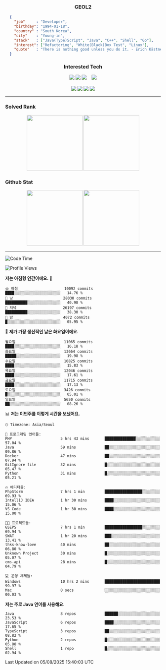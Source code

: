 <div align="center">

  ### GEOL2
</div>

```json
  {
    "job"     : "Developer",
    "birthday": "1994-01-18",
    "country" : "South Korea",
    "city"    : "Young-in",
    "stack"   : ["Java(Type)Script", "Java", "C++", "Shell", "Go"],
    "interest": ["Refactoring", "White(Black)Box Test", "Linux"], 
    "quote"   : "There is nothing good unless you do it. - Erich Kästner"
  }
  ```
  
<div align="center">
  
  ### Interested Tech
  
  <!-- <img src="https://img.shields.io/badge/Laravel-F05340?style=flat-square&logo=Laravel&logoColor=white"> -->
  <img src="https://img.shields.io/badge/SpringBoot-6DB33F?style=flat-square&logo=SpringBoot&logoColor=white">
  <!-- <img src="https://img.shields.io/badge/-NestJs-ea2845?style=flat-square&logo=nestjs&logoColor=white"> -->
  <!-- <img src="https://img.shields.io/badge/Express-000000?style=flat-square&logo=Express&logoColor=white"> -->
  <!-- <img src="https://img.shields.io/badge/Three.js-000000?style=flat-square&logo=Three.js&logoColor=white"> -->
  <img src="https://img.shields.io/badge/React-61DAFB?style=flat-square&logo=React&logoColor=black">
  <!-- <img src="https://img.shields.io/badge/next.js-000000?style=flat-square&logo=nextdotjs&logoColor=white"> -->
  <img src="https://img.shields.io/badge/OpenAI-%23412991?style=flat-square&logo=openai&logoColor=white">
  &nbsp;&nbsp;
  <!-- <br><br> -->
  
  <img src="https://img.shields.io/badge/junit-%23E33332?style=flat-square&logo=junit5&logoColor=white">
  <!-- <img src="https://img.shields.io/badge/Jest-323330?style=flat-square&logo=Jest&logoColor=white"> -->
  <br><br>
  
  <img src="https://img.shields.io/badge/Java-ED8B00?style=flat-square&logo=openjdk&logoColor=white">
  <img src="https://img.shields.io/badge/JavaScript-F7DF1E?style=flat-square&logo=JavaScript&logoColor=black">
  <img src="https://img.shields.io/badge/TypeScript-007acc?style=flat-square&logo=TypeScript&logoColor=black">
  <img src="https://img.shields.io/badge/Go-00ADD8?logo=Go&logoColor=white&style=flat-square">
  <!-- <img src="https://img.shields.io/badge/MySQL-4479A1?style=flat-square&logo=mysql&logoColor=white"><br> -->

</div>

------------

  ### Solved Rank
  
  <div align="center">
    <img height="180em" src="https://mazassumnida.wtf/api/v2/generate_badge?boj=geol2">
    <img height="180em" src="https://leetcard.jacoblin.cool/Geol2?theme=light&font=Gugi&border=0&radius=20">
  </div>
  
  ### Github Stat 
  <div align="center">
    <img height="180em" src="https://github-readme-stats-omega-five-90.vercel.app/api/?username=geol2&show_icons=true&theme=dark">
    <img height="180em" src="https://github-readme-stats-omega-five-90.vercel.app/api/top-langs/?username=geol2&show_icons=true&hide=cmake,EJS,css,scss,html,VUE&layout=compact&theme=dark&exclude_repo=raspi-web&count_private=true&langs_count=10">
  </div>
  
------------

  <!--START_SECTION:waka-->
![Code Time](http://img.shields.io/badge/Code%20Time-4%2C254%20hrs%2012%20mins-blue)

![Profile Views](http://img.shields.io/badge/Profile%20Views-1-blue)

**저는 아침형 인간이에요. 🐤** 

```text
🌞 아침                     10092 commits       ████░░░░░░░░░░░░░░░░░░░░░   14.76 % 
🌆 낮　                     28030 commits       ██████████░░░░░░░░░░░░░░░   40.98 % 
🌃 저녁                     26197 commits       ██████████░░░░░░░░░░░░░░░   38.30 % 
🌙 밤　                     4072 commits        █░░░░░░░░░░░░░░░░░░░░░░░░   05.95 % 
```
📅 **제가 가장 생산적인 날은 화요일이에요.** 

```text
월요일                      11065 commits       ████░░░░░░░░░░░░░░░░░░░░░   16.18 % 
화요일                      13664 commits       █████░░░░░░░░░░░░░░░░░░░░   19.98 % 
수요일                      10825 commits       ████░░░░░░░░░░░░░░░░░░░░░   15.83 % 
목요일                      12046 commits       ████░░░░░░░░░░░░░░░░░░░░░   17.61 % 
금요일                      11715 commits       ████░░░░░░░░░░░░░░░░░░░░░   17.13 % 
토요일                      3426 commits        █░░░░░░░░░░░░░░░░░░░░░░░░   05.01 % 
일요일                      5650 commits        ██░░░░░░░░░░░░░░░░░░░░░░░   08.26 % 
```


📊 **저는 이번주를 이렇게 시간을 보냈어요.** 

```text
🕑︎ Timezone: Asia/Seoul

💬 프로그래밍 언어들: 
PHP                      5 hrs 43 mins       ██████████████░░░░░░░░░░░   57.04 % 
Java                     59 mins             ██░░░░░░░░░░░░░░░░░░░░░░░   09.86 % 
Docker                   47 mins             ██░░░░░░░░░░░░░░░░░░░░░░░   07.94 % 
GitIgnore file           32 mins             █░░░░░░░░░░░░░░░░░░░░░░░░   05.47 % 
Python                   31 mins             █░░░░░░░░░░░░░░░░░░░░░░░░   05.21 % 

🔥 에디터들: 
PhpStorm                 7 hrs 1 min         █████████████████░░░░░░░░   69.93 % 
IntelliJ IDEA            1 hr 30 mins        ████░░░░░░░░░░░░░░░░░░░░░   15.06 % 
VS Code                  1 hr 30 mins        ████░░░░░░░░░░░░░░░░░░░░░   15.00 % 

🐱‍💻 프로젝트들: 
GSEPS                    7 hrs 1 min         █████████████████░░░░░░░░   69.94 % 
SWAT                     1 hr 20 mins        ███░░░░░░░░░░░░░░░░░░░░░░   13.41 % 
thks-know-love           40 mins             ██░░░░░░░░░░░░░░░░░░░░░░░   06.80 % 
Unknown Project          30 mins             █░░░░░░░░░░░░░░░░░░░░░░░░   05.07 % 
cms-api                  28 mins             █░░░░░░░░░░░░░░░░░░░░░░░░   04.79 % 

💻 운영 체제들: 
Windows                  10 hrs 2 mins       █████████████████████████   99.97 % 
Mac                      0 secs              ░░░░░░░░░░░░░░░░░░░░░░░░░   00.03 % 
```

**저는 주로 Java 언어를 사용해요.** 

```text
Java                     8 repos             ██████░░░░░░░░░░░░░░░░░░░   23.53 % 
JavaScript               6 repos             ████░░░░░░░░░░░░░░░░░░░░░   17.65 % 
TypeScript               3 repos             ██░░░░░░░░░░░░░░░░░░░░░░░   08.82 % 
Python                   2 repos             █░░░░░░░░░░░░░░░░░░░░░░░░   05.88 % 
Shell                    1 repo              █░░░░░░░░░░░░░░░░░░░░░░░░   02.94 % 
```




 Last Updated on 05/08/2025 15:40:03 UTC
<!--END_SECTION:waka-->

<div align="center">
  
  <!-- [![Hits](https://hits.seeyoufarm.com/api/count/incr/badge.svg?url=https%3A%2F%2Fgithub.com%2Fgeol2&count_bg=%2379C83D&title_bg=%23555555&icon=myspace.svg&icon_color=%23E7E7E7&title=hits&edge_flat=false)](https://hits.seeyoufarm.com) -->
  
</div>

<!--
**Geol2/Geol2** is a ✨ _special_ ✨ repository because its `README.md` (this file) appears on your GitHub profile.

Here are some ideas to get you started:
- 🔭 I’m currently working on ...
- 🌱 I’m currently learning ...
- 👯 I’m looking to collaborate on ...
- 🤔 I’m looking for help with ...
- 💬 Ask me about ...
- 📫 How to reach me: ...
- 😄 Pronouns: ...
- ⚡ Fun fact: ...
-->
